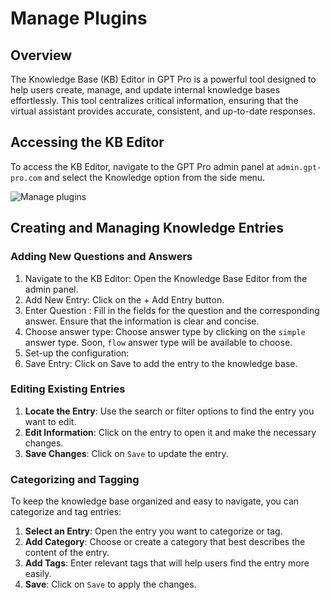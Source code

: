 # Manage Plugins

## Overview

The Knowledge Base (KB) Editor in GPT Pro is a powerful tool designed to help users create, manage, and update internal knowledge bases effortlessly. This tool centralizes critical information, ensuring that the virtual assistant provides accurate, consistent, and up-to-date responses.

## Accessing the KB Editor

To access the KB Editor, navigate to the GPT Pro admin panel at `admin.gpt-pro.com` and select the Knowledge option from the side menu.

![Manage plugins](/assets/img/gpt/plugins.png)

## Creating and Managing Knowledge Entries

### Adding New Questions and Answers
1.	Navigate to the KB Editor: Open the Knowledge Base Editor from the admin panel.
2.	Add New Entry: Click on the + Add Entry button.
3.	Enter Question : Fill in the fields for the question and the corresponding answer. Ensure that the information is clear and concise.
4.	Choose answer type: Choose answer type by clicking on the `simple` answer type. Soon, `flow` answer type will be available to choose.
5.  Set-up the configuration: 
5.  Save Entry: Click on Save to add the entry to the knowledge base.

### Editing Existing Entries

1. **Locate the Entry**: Use the search or filter options to find the entry you want to edit.
2. **Edit Information**: Click on the entry to open it and make the necessary changes.
3. **Save Changes**: Click on `Save` to update the entry.

### Categorizing and Tagging

To keep the knowledge base organized and easy to navigate, you can categorize and tag entries:

1. **Select an Entry**: Open the entry you want to categorize or tag.
2. **Add Category**: Choose or create a category that best describes the content of the entry.
3. **Add Tags**: Enter relevant tags that will help users find the entry more easily.
4. **Save**: Click on `Save` to apply the changes.